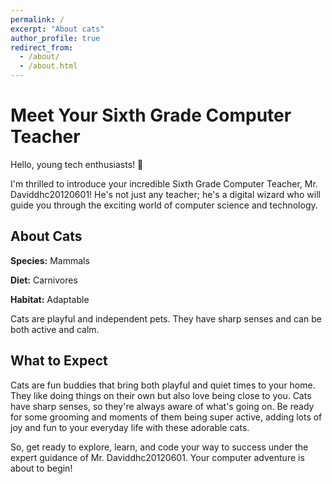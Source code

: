 ```yaml
---
permalink: /
excerpt: "About cats"
author_profile: true
redirect_from: 
  - /about/
  - /about.html
---
```


# Meet Your Sixth Grade Computer Teacher

Hello, young tech enthusiasts! 👋



I'm thrilled to introduce your incredible Sixth Grade Computer Teacher, Mr. Daviddhc20120601! He's not just any teacher; he's a digital wizard who will guide you through the exciting world of computer science and technology.

## About Cats

 **Species:** Mammals

 **Diet:** Carnivores 

 **Habitat:** Adaptable 

Cats are playful and independent pets. They have sharp senses and can be both active and calm.
## What to Expect

Cats are fun buddies that bring both playful and quiet times to your home. They like doing things on their own but also love being close to you. Cats have sharp senses, so they're always aware of what's going on. Be ready for some grooming and moments of them being super active, adding lots of joy and fun to your everyday life with these adorable cats.

So, get ready to explore, learn, and code your way to success under the expert guidance of Mr. Daviddhc20120601. Your computer adventure is about to begin!

